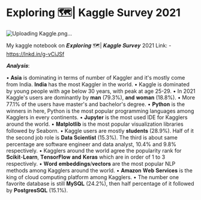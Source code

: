 # Exploring 🗺️| Kaggle Survey 2021

![Uploading Kaggle.png…]()

My kaggle notebook on 𝑬𝒙𝒑𝒍𝒐𝒓𝒊𝒏𝒈 🗺️| 𝑲𝒂𝒈𝒈𝒍𝒆 𝑺𝒖𝒓𝒗𝒆𝒚 2021
Link: - https://lnkd.in/g-vCiJSf

𝑨𝒏𝒂𝒍𝒚𝒔𝒊𝒔:

• 𝐀𝐬𝐢𝐚 is dominating in terms of number of Kaggler and it's mostly come from India. 𝐈𝐧𝐝𝐢𝐚 has the most Kaggler in the world.
• Kaggle is dominated by young people with age below 30 years, with peak at age 25-29.
• In 2021 Kaggle's users are dominantly by 𝐦𝐚𝐧 (79.3%), 𝐚𝐧𝐝 𝐰𝐨𝐦𝐚𝐧 (18.8%). 
• More 77.1% of the users have master's and bachelor's degree.
• 𝐏𝐲𝐭𝐡𝐨𝐧 is the winners in here, Python is the most popular programming languages among Kagglers in every continents.
• 𝐉𝐮𝐩𝐲𝐭𝐞𝐫 is the most used IDE for Kagglers around the world.
• 𝐌𝐚𝐭𝐩𝐥𝐨𝐭𝐥𝐢𝐛 is the most popular visualization libraries followed by Seaborn.
• Kaggle users are mostly 𝐬𝐭𝐮𝐝𝐞𝐧𝐭𝐬 (28.9%). Half of it the second job role is 𝐃𝐚𝐭𝐚 𝐒𝐜𝐢𝐞𝐧𝐭𝐢𝐬𝐭 (15.3%). The third is about same percentage are software engineer and data analyst, 10.4% and 9.8% respectively.
• Kagglers around the world agree the popularity rank for 𝐒𝐜𝐢𝐤𝐢𝐭-𝐋𝐞𝐚𝐫𝐧, 𝐓𝐞𝐧𝐬𝐨𝐫𝐅𝐥𝐨𝐰 𝐚𝐧𝐝 𝐊𝐞𝐫𝐚𝐬 which are in order of 1 to 3 respectively.
• 𝐖𝐨𝐫𝐝 𝐞𝐦𝐛𝐞𝐝𝐝𝐢𝐧𝐠𝐬/𝐯𝐞𝐜𝐭𝐨𝐫𝐬 are the most popular NLP methods among Kagglers around the world.
• 𝐀𝐦𝐚𝐳𝐨𝐧 𝐖𝐞𝐛 𝐒𝐞𝐫𝐯𝐢𝐜𝐞𝐬 is the king of cloud computing platform among Kagglers.
• The number one favorite database is still 𝐌𝐲𝐒𝐐𝐋 (24.2%), then half percentage of it followed by 𝐏𝐨𝐬𝐭𝐠𝐫𝐞𝐬𝐒𝐐𝐋 (15.1%).

